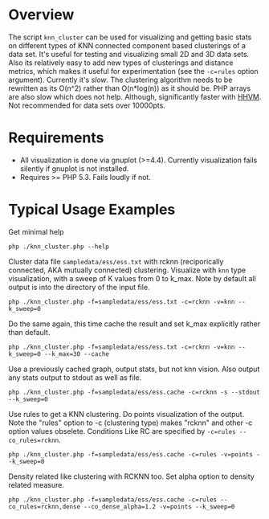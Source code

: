 Overview
========
The script `knn_cluster` can be used for visualizing and getting basic stats on different types of KNN connected component based clusterings of a data set. It's useful for testing and visualizing small 2D and 3D data sets. Also its relatively easy to add new types of clusterings and distance metrics, which makes it useful for experimentation (see the `-c=rules` option argument). Currently it's *slow*. The clustering algorithm needs to be rewritten as its O(n^2) rather than O(n*log(n)) as it should be. PHP arrays are also slow which does not help. Although, significantly faster with [HHVM](https://docs.hhvm.com/hhvm/installation/introduction). Not recommended for data sets over 10000pts.


Requirements
============

 * All visualization is done via gnuplot (>=4.4). Currently visualization fails silently if gnuplot is not installed.
 * Requires >= PHP 5.3. Fails loudly if not.

Typical Usage Examples
======================
Get minimal help

    php ./knn_cluster.php --help

Cluster data file `sampledata/ess/ess.txt` with rcknn (reciporically connected, AKA mutually connected) clustering.
Visualize with `knn` type visualization, with a sweep of K values from 0 to k_max. Note by default all output is into the directory of the input file.

    php ./knn_cluster.php -f=sampledata/ess/ess.txt -c=rcknn -v=knn --k_sweep=0

Do the same again, this time cache the result and set k_max explicitly rather than default.

    php ./knn_cluster.php -f=sampledata/ess/ess.txt -c=rcknn -v=knn --k_sweep=0 --k_max=30 --cache

Use a previously cached graph, output stats, but not knn vision. Also output any stats output to stdout as well as file.

    php ./knn_cluster.php -f=sampledata/ess/ess.cache -c=rcknn -s --stdout --k_sweep=0

Use rules to get a KNN clustering. Do points visualization of the output. Note the "rules" option to -c (clustering type) makes "rcknn" and other -c option values obselete.
Conditions Like RC are specified by `-c=rules --co_rules=rcknn`.

    php ./knn_cluster.php -f=sampledata/ess/ess.cache -c=rules -v=points --k_sweep=0

Density related like clustering with RCKNN too. Set alpha option to density related measure.

    php ./knn_cluster.php -f=sampledata/ess/ess.cache -c=rules --co_rules=rcknn,dense --co_dense_alpha=1.2 -v=points --k_sweep=0

